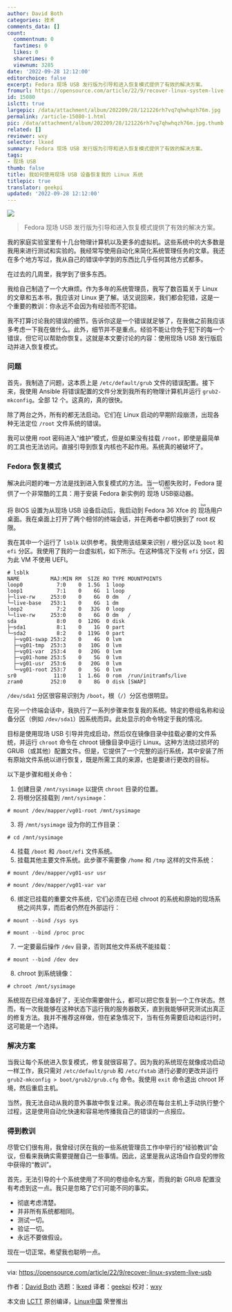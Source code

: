 ```yaml
---
author: David Both
categories: 技术
comments_data: []
count:
  commentnum: 0
  favtimes: 0
  likes: 0
  sharetimes: 0
  viewnum: 3285
date: '2022-09-28 12:12:00'
editorchoice: false
excerpt: Fedora 现场 USB 发行版为引导和进入恢复模式提供了有效的解决方案。
fromurl: https://opensource.com/article/22/9/recover-linux-system-live-usb
id: 15080
islctt: true
largepic: /data/attachment/album/202209/28/121226rh7vq7qhwhqzh76m.jpg
permalink: /article-15080-1.html
pic: /data/attachment/album/202209/28/121226rh7vq7qhwhqzh76m.jpg.thumb.jpg
related: []
reviewer: wxy
selector: lkxed
summary: Fedora 现场 USB 发行版为引导和进入恢复模式提供了有效的解决方案。
tags:
- 现场 USB
thumb: false
title: 我如何使用现场 USB 设备恢复我的 Linux 系统
titlepic: true
translator: geekpi
updated: '2022-09-28 12:12:00'
---
```


![](/data/attachment/album/202209/28/121226rh7vq7qhwhqzh76m.jpg)



> 
> Fedora 现场 USB 发行版为引导和进入恢复模式提供了有效的解决方案。
> 
> 
> 


我的家庭实验室里有十几台物理计算机以及更多的虚拟机。这些系统中的大多数是我用来进行测试和实验的。我经常写使用自动化来简化系统管理任务的文章。我还在多个地方写过，我从自己的错误中学到的东西比几乎任何其他方式都多。


在过去的几周里，我学到了很多东西。


我给自己制造了一个大麻烦。作为多年的系统管理员，我写了数百篇关于 Linux 的文章和五本书，我应该对 Linux 更了解。话又说回来，我们都会犯错，这是一个重要的教训：你永远不会因为有经验而不犯错。


我不打算讨论我的错误的细节。告诉你这是一个错误就足够了，在我做之前我应该多考虑一下我在做什么。此外，细节并不是重点。经验不能让你免于犯下的每一个错误，但它可以帮助你恢复。这就是本文要讨论的内容：使用现场 USB 发行版启动并进入恢复模式。


### 问题


首先，我制造了问题，这本质上是 `/etc/default/grub` 文件的错误配置。接下来，我使用 Ansible 将错误配置的文件分发到我所有的物理计算机并运行 `grub2-mkconfig`。全部 12 个。这真的，真的很快。


除了两台之外，所有的都无法启动。它们在 Linux 启动的早期阶段崩溃，出现各种无法定位 `/root` 文件系统的错误。


我可以使用 root 密码进入“维护”模式，但是如果没有挂载 `/root`，即使是最简单的工具也无法访问。直接引导到恢复内核也不起作用。系统真的被破坏了。


### Fedora 恢复模式


解决此问题的唯一方法是找到进入恢复模式的方法。当一切都失败时，Fedora 提供了一个非常酷的工具：用于安装 Fedora 新实例的<ruby> 现场 USB <rt>  Live USB </rt></ruby> 驱动器。


将 BIOS 设置为从现场 USB 设备启动后，我启动到 Fedora 36 Xfce 的<ruby> 现场 <rt>  live </rt></ruby>用户桌面。我在桌面上打开了两个相邻的终端会话，并在两者中都切换到了 root 权限。


我在其中一个运行了 `lsblk` 以供参考。我使用该结果来识别 `/` 根分区以及 `boot` 和 `efi` 分区。我使用了我的一台虚拟机，如下所示。在这种情况下没有 `efi` 分区，因为此 VM 不使用 UEFI。



```
# lsblk
NAME          MAJ:MIN RM  SIZE RO TYPE MOUNTPOINTS
loop0           7:0    0  1.5G  1 loop
loop1           7:1    0    6G  1 loop
├─live-rw     253:0    0    6G  0 dm   /
└─live-base   253:1    0    6G  1 dm   
loop2           7:2    0   32G  0 loop
└─live-rw     253:0    0    6G  0 dm   /
sda             8:0    0  120G  0 disk
├─sda1          8:1    0    1G  0 part
└─sda2          8:2    0  119G  0 part
  ├─vg01-swap 253:2    0    4G  0 lvm  
  ├─vg01-tmp  253:3    0   10G  0 lvm  
  ├─vg01-var  253:4    0   20G  0 lvm  
  ├─vg01-home 253:5    0    5G  0 lvm  
  ├─vg01-usr  253:6    0   20G  0 lvm  
  └─vg01-root 253:7    0    5G  0 lvm  
sr0            11:0    1  1.6G  0 rom  /run/initramfs/live
zram0         252:0    0    8G  0 disk [SWAP]

```

`/dev/sda1` 分区很容易识别为 `/boot`，根（`/`）分区也很明显。


在另一个终端会话中，我执行了一系列步骤来恢复我的系统。特定的卷组名称和设备分区（例如 `/dev/sda1`）因系统而异。此处显示的命令特定于我的情况。


目标是使用现场 USB 引导并完成启动，然后仅在镜像目录中挂载必要的文件系统，并运行 `chroot` 命令在 chroot 镜像目录中运行 Linux。这种方法绕过损坏的 GRUB（或其他）配置文件。但是，它提供了一个完整的运行系统，其中安装了所有原始文件系统以进行恢复，既是所需工具的来源，也是要进行更改的目标。


以下是步骤和相关命令：


1. 创建目录 `/mnt/sysimage` 以提供 `chroot` 目录的位置。
2. 将根分区挂载到 `/mnt/sysimage`：

```
# mount /dev/mapper/vg01-root /mnt/sysimage

```
3. 将 `/mnt/sysimage` 设为你的工作目录：

```
# cd /mnt/sysimage

```
4. 挂载 `/boot` 和 `/boot/efi` 文件系统。
5. 挂载其他主要文件系统。此步骤不需要像 `/home` 和 `/tmp` 这样的文件系统：

```
# mount /dev/mapper/vg01-usr usr

# mount /dev/mapper/vg01-var var

```
6. 绑定已挂载的重要文件系统，它们必须在已经 chroot 的系统和原始的现场系统之间共享，而后者仍然在外部运行：

```
# mount --bind /sys sys

# mount --bind /proc proc

```
7. 一定要最后操作 `/dev` 目录，否则其他文件系统不能挂载：

```
# mount --bind /dev dev

```
8. chroot 到系统镜像：

```
# chroot /mnt/sysimage

```


系统现在已经准备好了，无论你需要做什么，都可以把它恢复到一个工作状态。然而，有一次我能够在这种状态下运行我的服务器数天，直到我能够研究测试出真正的修复方法。我并不推荐这样做，但在紧急情况下，当有任务需要启动和运行时，这可能是一个选择。


### 解决方案


当我让每个系统进入恢复模式，修复就很容易了。因为我的系统现在就像成功启动一样工作，我只需对 `/etc/default/grub` 和 `/etc/fstab` 进行必要的更改并运行 `grub2-mkconfig > boot/grub2/grub.cfg` 命令。我使用 `exit` 命令退出 chroot 环境，然后重启主机。


当然，我无法自动从我的意外事故中恢复过来。我必须在每台主机上手动执行整个过程，这是使用自动化快速和容易地传播我自己的错误的一点报应。


### 得到教训


尽管它们很有用，我曾经讨厌在我的一些系统管理员工作中举行的“经验教训”会议，但看来我确实需要提醒自己一些事情。因此，这里是我从这场自作自受的惨败中获得的“教训”。


首先，无法引导的十个系统使用了不同的卷组命名方案，而我的新 GRUB 配置没有考虑到这一点。我只是忽略了它们可能不同的事实。


* 彻底考虑清楚。
* 并非所有系统都相同。
* 测试一切。
* 验证一切。
* 永远不要做假设。


现在一切正常。希望我也聪明一点。




---


via: <https://opensource.com/article/22/9/recover-linux-system-live-usb>


作者：[David Both](https://opensource.com/users/dboth) 选题：[lkxed](https://github.com/lkxed) 译者：[geekpi](https://github.com/geekpi) 校对：[wxy](https://github.com/wxy)


本文由 [LCTT](https://github.com/LCTT/TranslateProject) 原创编译，[Linux中国](https://linux.cn/) 荣誉推出